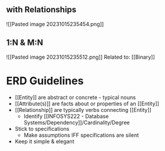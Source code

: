 ## with Relationships
![[Pasted image 20231015235454.png]]

## 1:N & M:N
![[Pasted image 20231015235512.png]]
Related to: [[Binary]]

# ERD Guidelines
- [[Entity]] are abstract or concrete - typical nouns
- [[Attribute(s)]] are facts about or properties of an [[Entity]]
- [[Relationship]] are typically verbs connecting [[Entity]]
	- Identify [[INFOSYS222 - Database Systems/Dependency]]/Cardinality/Degree
- Stick to specifications
	- Make assumptions IFF specifications are silent
- Keep it simple & elegant

